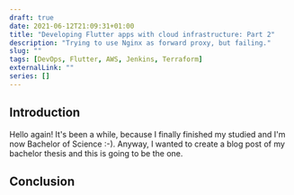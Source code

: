 ```yaml
---
draft: true
date: 2021-06-12T21:09:31+01:00
title: "Developing Flutter apps with cloud infrastructure: Part 2"
description: "Trying to use Nginx as forward proxy, but failing."
slug: ""
tags: [DevOps, Flutter, AWS, Jenkins, Terraform]
externalLink: ""
series: []
---
```


## Introduction

Hello again! It's been a while, because I finally finished my studied and I'm now Bachelor of Science :-). Anyway, I wanted to create a blog post of my bachelor thesis and this is going to be the one.

## Conclusion

<!-- List to repo, further information, link to next article -->